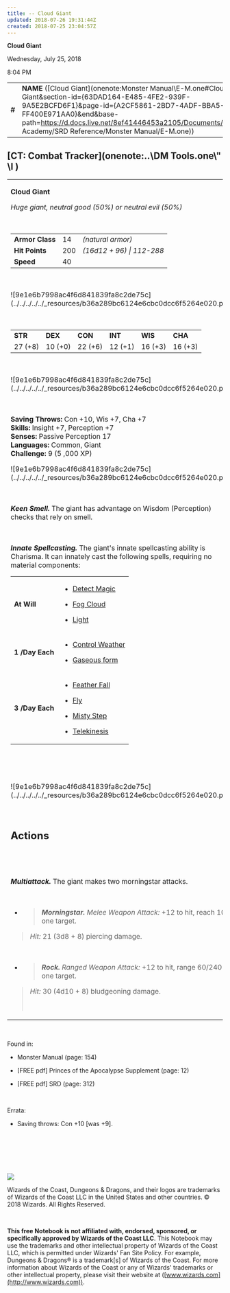 ```yaml
---
title: -- Cloud Giant
updated: 2018-07-26 19:31:44Z
created: 2018-07-25 23:04:57Z
---
```


**Cloud Giant**

Wednesday, July 25, 2018

8:04 PM

|        |                                                                                                                                                                                                                                                                                                |        |         |         |     |       |         |
|--------|------------------------------------------------------------------------------------------------------------------------------------------------------------------------------------------------------------------------------------------------------------------------------------------------|--------|---------|---------|-----|-------|---------|
| **\#** | **NAME** ([Cloud Giant](onenote:Monster Manual\\E-M.one#Cloud Giant&section-id={63DAD164-E485-4FE2-939F-9A5E2BCFD6F1}&page-id={A2CF5861-2BD7-4ADF-BBA5-FF400E971AA0}&end&base-path=https://d.docs.live.net/8ef41446453a2105/Documents/Adventure Academy/SRD Reference/Monster Manual/E-M.one)) | **14** | **200** | **200** | \-  | Notes | 5000 XP |

## [CT: Combat Tracker](onenote:..\\DM Tools.one\\" \l )

<table><tbody><tr class="odd"><td><p><strong>Cloud Giant</strong></p><p><em>Huge giant, neutral good (50%) or neutral evil (50%)</em></p><p> </p><table><tbody><tr class="odd"><td><strong>Armor Class</strong></td><td>14</td><td><em>(natural armor)</em></td></tr><tr class="even"><td><strong>Hit Points</strong></td><td>200</td><td><em>(16d12 + 96) | 112-288</em></td></tr><tr class="odd"><td><strong>Speed</strong></td><td>40</td><td> </td></tr></tbody></table><p> </p><p>![9e1e6b7998ac4f6d841839fa8c2de75c](../../../../../_resources/b36a289bc6124e6cbc0dcc6f5264e020.png)</p><p> </p><table><tbody><tr class="odd"><td><strong>STR</strong></td><td><strong>DEX</strong></td><td><strong>CON</strong></td><td><strong>INT</strong></td><td><strong>WIS</strong></td><td><strong>CHA</strong></td></tr><tr class="even"><td>27 (+8)</td><td>10 (+0)</td><td>22 (+6)</td><td>12 (+1)</td><td>16 (+3)</td><td>16 (+3)</td></tr></tbody></table><p> </p><p>![9e1e6b7998ac4f6d841839fa8c2de75c](../../../../../_resources/b36a289bc6124e6cbc0dcc6f5264e020.png)</p><p> </p><p><strong>Saving Throws:</strong> Con +10, Wis +7, Cha +7<br />
<strong>Skills:</strong> Insight +7, Perception +7<br />
<strong>Senses:</strong> Passive Perception 17<br />
<strong>Languages:</strong> Common, Giant<br />
<strong>Challenge:</strong> 9 (5 ,000 XP)</p><p>![9e1e6b7998ac4f6d841839fa8c2de75c](../../../../../_resources/b36a289bc6124e6cbc0dcc6f5264e020.png)</p><p> </p><p><em><strong>Keen Smell.</strong></em> The giant has advantage on Wisdom (Perception) checks that rely on smell.</p><p> </p><p><em><strong>Innate Spellcasting.</strong></em> The giant's innate spellcasting ability is Charisma. It can innately cast the following spells, requiring no material components:</p><table><tbody><tr class="odd"><td><strong>At Will</strong></td><td><ul><li><p><a href="onenote:..\\Spellbook\\C-D.one#Detect Magic&amp;section-id={007039C0-7592-4988-AFCF-88060A04A402}&amp;page-id={A8A17E25-07F4-432C-81DB-0CAEE71758D6}&amp;end&amp;base-path=https://d.docs.live.net/8ef41446453a2105/Documents/Adventure Academy/SRD Reference">Detect Magic</a></p></li><li><p><a href="onenote:..\\Spellbook\\E-F.one#Fog Cloud&amp;section-id={9D76DF92-D437-4006-8BCF-40C1CDF7C609}&amp;page-id={C18F20B3-7F1D-47C3-923C-303005967B4E}&amp;end&amp;base-path=https://d.docs.live.net/8ef41446453a2105/Documents/Adventure Academy/SRD Reference">Fog Cloud</a></p></li><li><p><a href="onenote:..\\Spellbook\\K-L.one#Light&amp;section-id={E6013151-7999-48AF-9788-BE421906DB3B}&amp;page-id={FFA4B616-A5FE-46DE-AFD5-FCF3E7E07718}&amp;end&amp;base-path=https://d.docs.live.net/8ef41446453a2105/Documents/Adventure Academy/SRD Reference">Light</a></p></li></ul></td></tr><tr class="even"><td><strong>1 /Day Each</strong></td><td><ul><li><p><a href="onenote:..\\Spellbook\\C-D.one#Control Weather&amp;section-id={007039C0-7592-4988-AFCF-88060A04A402}&amp;page-id={9D650C19-71F7-43CB-98AA-F5B2C5793F5E}&amp;end&amp;base-path=https://d.docs.live.net/8ef41446453a2105/Documents/Adventure Academy/SRD Reference">Control Weather</a></p></li><li><p><a href="onenote:..\\Spellbook\\G-H.one#Gaseous Form&amp;section-id={3A8266A7-F954-4B90-A376-DA6497C75ED3}&amp;page-id={71AF3E7E-4C34-4985-81A0-5E086F5058D5}&amp;end&amp;base-path=https://d.docs.live.net/8ef41446453a2105/Documents/Adventure Academy/SRD Reference">Gaseous form</a></p></li></ul></td></tr><tr class="odd"><td><strong>3 /Day Each</strong></td><td><ul><li><p><a href="onenote:..\\Spellbook\\E-F.one#Feather Fall&amp;section-id={9D76DF92-D437-4006-8BCF-40C1CDF7C609}&amp;page-id={B3802D26-78DB-4336-8C35-D9C9391CCEEA}&amp;end&amp;base-path=https://d.docs.live.net/8ef41446453a2105/Documents/Adventure Academy/SRD Reference">Feather Fall</a></p></li><li><p><a href="onenote:..\\Spellbook\\E-F.one#Fly&amp;section-id={9D76DF92-D437-4006-8BCF-40C1CDF7C609}&amp;page-id={438677D9-1DA2-403A-B0F2-15A92E88EF91}&amp;end&amp;base-path=https://d.docs.live.net/8ef41446453a2105/Documents/Adventure Academy/SRD Reference">Fly</a></p></li><li><p><a href="onenote:..\\Spellbook\\M-N.one#Misty Step&amp;section-id={EEF38EE0-5EFC-4A47-9C2E-367214925D15}&amp;page-id={0FE75B54-CF92-41BA-80ED-066FA56BE961}&amp;end&amp;base-path=https://d.docs.live.net/8ef41446453a2105/Documents/Adventure Academy/SRD Reference">Misty Step</a></p></li><li><p><a href="onenote:..\\Spellbook\\S-T.one#Telekinesis&amp;section-id={F367AE4A-1175-4CCE-BA3F-A099683090F9}&amp;page-id={81CA5070-ED97-403A-9439-01C23D0CC7DE}&amp;end&amp;base-path=https://d.docs.live.net/8ef41446453a2105/Documents/Adventure Academy/SRD Reference">Telekinesis</a></p></li></ul></td></tr></tbody></table><p> </p><p> </p><p>![9e1e6b7998ac4f6d841839fa8c2de75c](../../../../../_resources/b36a289bc6124e6cbc0dcc6f5264e020.png)</p><p> </p><h2 id="actions"><strong>Actions</strong></h2><h2 id="section"> </h2><p><em><strong>Multiattack.</strong></em> The giant makes two morningstar attacks.</p><p> </p><ul><li><blockquote><p><em><strong>Morningstar.</strong> Melee Weapon Attack:</em> +12 to hit, reach 10ft., one target.</p></blockquote></li></ul><blockquote><p><em>Hit:</em> 21 (3d8 + 8) piercing damage.</p></blockquote><p> </p><ul><li><blockquote><p><em><strong>Rock.</strong> Ranged Weapon Attack:</em> +12 to hit, range 60/240 ft., one target.</p></blockquote></li></ul><blockquote><p><em>Hit:</em> 30 (4d10 + 8) bludgeoning damage.</p><p> </p></blockquote></td></tr></tbody></table>

 

Found in:

-   Monster Manual (page: 154)

-   \[FREE pdf\] Princes of the Apocalypse Supplement (page: 12)

-   \[FREE pdf\] SRD (page: 312)

 

Errata:

-   Saving throws: Con +10 \[was +9\].

 

 

 

![](tmp\media\image2.png)

Wizards of the Coast, Dungeons & Dragons, and their logos are trademarks of Wizards of the Coast LLC in the United States and other countries. © 2018 Wizards. All Rights Reserved.

 

**This free Notebook is not affiliated with, endorsed, sponsored, or specifically approved by Wizards of the Coast LLC**. This Notebook may use the trademarks and other intellectual property of Wizards of the Coast LLC, which is permitted under Wizards' Fan Site Policy. For example, Dungeons & Dragons® is a trademark\[s\] of Wizards of the Coast. For more information about Wizards of the Coast or any of Wizards' trademarks or other intellectual property, please visit their website at ([www.wizards.com](http://www.wizards.com)).

